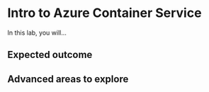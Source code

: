 # Intro to Azure Container Service

In this lab, you will...

## Expected outcome

## Advanced areas to explore